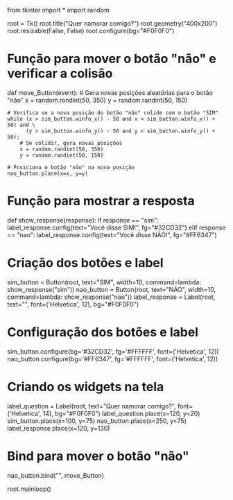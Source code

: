 from tkinter import *
import random

root = Tk()
root.title("Quer namorar comigo?")
root.geometry("400x200")
root.resizable(False, False)
root.configure(bg="#F0F0F0")

# Função para mover o botão "não" e verificar a colisão
def move_Button(event):
    # Gera novas posições aleatórias para o botão "não"
    x = random.randint(50, 350)
    y = random.randint(50, 150)

    # Verifica se a nova posição do botão "não" colide com o botão "SIM"
    while (x > sim_button.winfo_x() - 50 and x < sim_button.winfo_x() + 50) and \
          (y > sim_button.winfo_y() - 50 and y < sim_button.winfo_y() + 50):
        # Se colidir, gera novas posições
        x = random.randint(50, 350)
        y = random.randint(50, 150)

    # Posiciona o botão "não" na nova posição
    nao_button.place(x=x, y=y)

# Função para mostrar a resposta
def show_response(response):
    if response == "sim":    
        label_response.config(text="Você disse SIM!", fg="#32CD32")
    elif response == "nao":
        label_response.config(text="Você disse NÃO!", fg="#FF6347")

# Criação dos botões e label
sim_button = Button(root, text="SIM", width=10, command=lambda: show_response("sim"))
nao_button = Button(root, text="NÃO", width=10, command=lambda: show_response("nao"))
label_response = Label(root, text="", font=('Helvetica', 12), bg="#F0F0F0")

# Configuração dos botões e label
sim_button.configure(bg='#32CD32', fg='#FFFFFF', font=('Helvetica', 12))
nao_button.configure(bg='#FF6347', fg='#FFFFFF', font=('Helvetica', 12))

# Criando os widgets na tela
label_question = Label(root, text="Quer namorar comigo?", font=('Helvetica', 14), bg="#F0F0F0")
label_question.place(x=120, y=20)
sim_button.place(x=100, y=75)
nao_button.place(x=250, y=75)
label_response.place(x=120, y=130)

# Bind para mover o botão "não"
nao_button.bind("<Motion>", move_Button)

root.mainloop()
